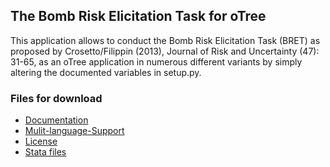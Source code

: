 ## The Bomb Risk Elicitation Task for oTree

This application allows to conduct the Bomb Risk Elicitation Task (BRET) as proposed by Crosetto/Filippin (2013), Journal of Risk and Uncertainty (47): 31-65, as an oTree application in numerous different variants by simply altering the documented variables in setup.py.

### Files for download
- [Documentation](http://www.holzmeister.biz/downloads/bret/Documentation.pdf "documentation")
- [Mulit-language-Support](http://www.holzmeister.biz/downloads/bret/Multi-Language%20Support.pdf "multi-language support")
- [License](http://www.holzmeister.biz/downloads/bret/License.pdf "license")
- [Stata files](http://www.holzmeister.biz/downloads/bret/Stata.zip)

